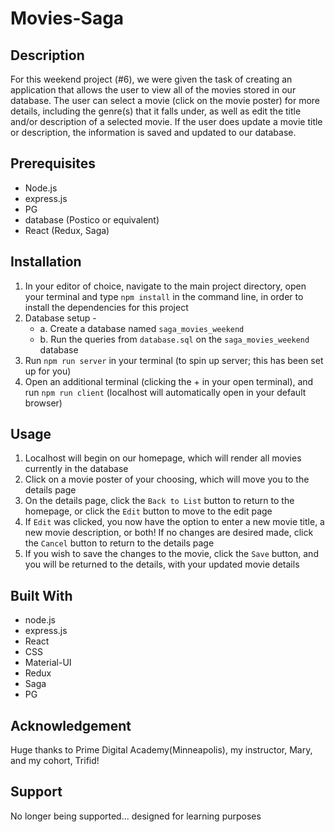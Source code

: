 # Movies-Saga

## Description
For this weekend project (#6), we were given the task of creating an application that allows the user to view all of the movies stored in our database.  The user can select a movie (click on the movie poster) for more details, including the genre(s) that it falls under, as well as edit the title and/or description of a selected movie.  If the user does update a movie title or description, the information is saved and updated to our database.

## Prerequisites

-   Node.js
-   express.js
-   PG
-   database (Postico or equivalent)
-   React (Redux, Saga)


## Installation

1. In your editor of choice, navigate to the main project directory, open your terminal and type `npm install` in the command line, in order to install the dependencies for this project
2. Database setup -
    -   a.  Create a database named `saga_movies_weekend`
    -   b.  Run the queries from `database.sql` on the `saga_movies_weekend` database
3. Run `npm run server` in your terminal (to spin up server; this has been set up for you)
4. Open an additional terminal (clicking the + in your open terminal), and run `npm run client` (localhost will automatically open in your default browser)

## Usage

1. Localhost will begin on our homepage, which will render all movies currently in the database
2. Click on a movie poster of your choosing, which will move you to the details page
3. On the details page, click the `Back to List` button to return to the homepage, or click the `Edit` button to move to the edit page
4. If `Edit` was clicked, you now have the option to enter a new movie title, a new movie description, or both!  If no changes are           desired made, click the `Cancel` button to return to the details page
5. If you wish to save the changes to the movie, click the `Save` button, and you will be returned to the details, with your updated         movie details

## Built With
-   node.js
-   express.js
-   React
-   CSS
-   Material-UI
-   Redux
-   Saga
-   PG

## Acknowledgement
Huge thanks to Prime Digital Academy(Minneapolis), my instructor, Mary, and my cohort, Trifid!

## Support
No longer being supported... designed for learning purposes
